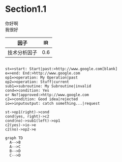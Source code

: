 # Section1.1

你好啊  
我很好

| 因子 | IR |
| --- | --- |
| 技术分析因子 | 0.6 |


``` flow

st=>start: Start|past:>http://www.google.com[blank]
e=>end: End:>http://www.google.com
op1=>operation: My Operation|past
op2=>operation: Stuff|current
sub1=>subroutine: My Subroutine|invalid
cond=>condition: Yes
or No?|approved:>http://www.google.com
c2=>condition: Good idea|rejected
io=>inputoutput: catch something...|request

st->op1(right)->cond
cond(yes, right)->c2
cond(no)->sub1(left)->op1
c2(yes)->io->e
c2(no)->op2->e

```

```{mermaid}
graph TD
  A-->B
  A-->C
  B-->D
  C-->D
```
